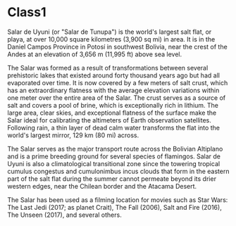 # Class1
Salar de Uyuni (or "Salar de Tunupa") is the world's largest salt flat, or playa, at over 10,000 square kilometres (3,900 sq mi) in area.
It is in the Daniel Campos Province in Potosí in southwest Bolivia, near the crest of the Andes at an elevation of 3,656 m (11,995 ft) 
above sea level.

The Salar was formed as a result of transformations between several prehistoric lakes that existed around forty thousand years ago but had 
all evaporated over time. It is now covered by a few meters of salt crust, which has an extraordinary flatness with the average elevation 
variations within one meter over the entire area of the Salar. The crust serves as a source of salt and covers a pool of brine, which is 
exceptionally rich in lithium. The large area, clear skies, and exceptional flatness of the surface make the Salar ideal for calibrating 
the altimeters of Earth observation satellites. Following rain, a thin layer of dead calm water transforms the flat into 
the world's largest mirror, 129 km (80 mi) across.

The Salar serves as the major transport route across the Bolivian Altiplano and is a prime breeding ground for several species of flamingos. 
Salar de Uyuni is also a climatological transitional zone since the towering tropical cumulus congestus and cumulonimbus incus clouds that 
form in the eastern part of the salt flat during the summer cannot permeate beyond its drier western edges, near the Chilean border and the 
Atacama Desert.

The Salar has been used as a filming location for movies such as Star Wars: The Last Jedi (2017; as planet Crait), The Fall (2006), 
Salt and Fire (2016), The Unseen (2017), and several others.
